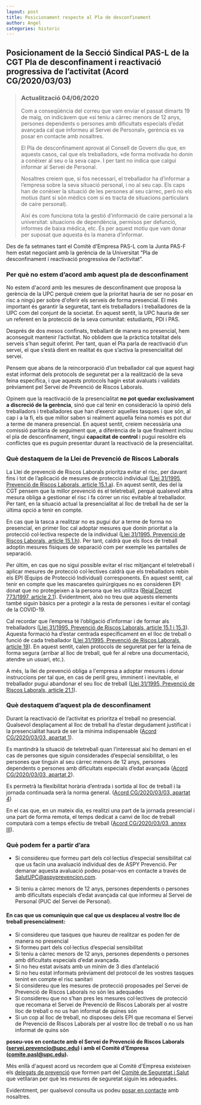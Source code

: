 ```yaml
---
layout: post
title: Posicionament respecte al Pla de desconfinament
author: Angel
categories: historic
---
```


## Posicionament de la Secció Sindical PAS-L de la CGT Pla de desconfinament i reactivació progressiva de l’activitat (Acord CG/2020/03/03)

> ### Actualització 04/06/2020
>
>Com a conseqüència del correu que vam enviar el passat dimarts 19 de maig, on indicàvem
>que «si teniu a càrrec menors de 12 anys, persones dependents o persones amb dificultats especials 
>d’edat avançada cal que informeu al Servei de Personal», gerència es va posar en contacte amb 
>nosaltres.
>
>El Pla de desconfinament aprovat al Consell de Govern diu que, en aquests casos, cal que els 
>treballadors, «de forma motivada ho donin a conèixer al seu o la seva cap». I per tant no indica 
>que calgui informar al Servei de Personal.
>
>Nosaltres creiem que, si fos necessari, el treballador ha d’informar a l’empresa sobre la seva 
>situació personal, i no al seu cap. Els caps han de conèixer la situació de les persones al seu 
>càrrec, però no els motius (tant si són mèdics com si es tracta de situacions particulars de caire 
>personal).
>
>Així és com funciona tota la gestió d’informació de caire personal a la universitat: situacions de 
>dependència, permisos per defunció, informes de baixa mèdica, etc. És per aquest motiu que vam 
>donar per suposat que aquesta és la manera d’informar.

Des de fa setmanes tant el Comitè d'Empresa PAS-L com la Junta PAS-F hem 
estat negociant amb la gerència de la Universitat “Pla de desconfinament i reactivació 
progressiva de l'activitat”. 

### Per què no estem d’acord amb aquest pla de desconfinament

No estem d'acord amb les mesures de desconfinament que proposa la gerència de la UPC perquè creiem que la prioritat hauria de ser no posar en risc a ningú per sobre d'oferir els serveis de forma presencial. El més important és garantir la seguretat, tant els treballadors i treballadores de la UPC com del conjunt de la societat. En aquest sentit, la UPC hauria de ser un referent en la protecció de la seva comunitat: estudiants, PDI i PAS.

<!--more-->

Després de dos mesos confinats, treballant de manera no presencial, hem aconseguit mantenir l’activitat. No oblidem que la pràctica totalitat dels serveis s’han seguit oferint. Per tant, quan el Pla parla de reactivació d’un servei, el que s’està dient en realitat és que s’activa la presencialitat del servei.

Pensem que abans de la reincorporació d’un treballador cal que aquest hagi estat informat dels protocols de seguretat per a la realització de la seva feina específica, i que aquests protocols hagin estat avaluats i validats prèviament pel Servei de Prevenció de Riscos Laborals.

Opinem que la reactivació de la presencialitat **no pot quedar exclusivament a discreció de la gerència**, sinó que cal tenir en consideració la opinió dels treballadors i treballadores que han d’exercir aquelles tasques i que són, al cap i a la fi, els que millor saben si realment aquella feina només es pot dur a terme de manera presencial. En aquest sentit, creiem necessària una comissió paritària de seguiment que, a diferència de la que finalment inclou el pla de desconfinament, tingui **capacitat de control** i pugui resoldre els conflictes que es puguin presentar durant la reactivació de la presencialitat.

### Què destaquem de la Llei de Prevenció de Riscos Laborals

La Llei de prevenció de Riscos Laborals prioritza evitar el risc, per davant fins i tot de l’aplicació de mesures de protecció individual ([Llei 31/1995, Prevenció de Riscos Laborals, article 15.1.a](https://portaljuridic.gencat.cat/eli/es/l/1995/11/08/31#fragment-1360545)). En aquest sentit, des del la CGT pensem que la millor prevenció és el teletreball, perquè qualsevol altra mesura obliga a gestionar el risc i fa córrer un risc evitable al treballador. Per tant, en la situació actual la presencialitat al lloc de treball ha de ser la última opció a tenir en compte.

En cas que la tasca a realitzar no es pugui dur a terme de forma no presencial, en primer lloc cal adoptar mesures que donin prioritat a la protecció col·lectiva respecte de la individual ([Llei 31/1995, Prevenció de Riscos Laborals, article 15.1.h](https://portaljuridic.gencat.cat/eli/es/l/1995/11/08/31#fragment-1360545)). Per tant, caldrà que els llocs de treball adoptin mesures físiques de separació com per exemple les pantalles de separació.

Per últim, en cas que no sigui possible evitar el risc mitjançant el teletreball i aplicar mesures de protecció col·lectives caldrà que els treballadors rebin els EPI (Equips de Protecció Individual) corresponents. En aquest sentit, cal tenir en compte que les mascaretes quirúrgiques no es consideren EPI donat que no protegeixen a la persona que les utilitza ([Reial Decret 773/1997, article 2.1](https://www.boe.es/buscar/act.php?id=BOE-A-1997-12735#a2)). Evidentment, això no treu que aquests elements també siguin bàsics per a protegir a la resta de persones i evitar el contagi de la COVID-19.

Cal recordar que l’empresa té l’obligació d’informar i de formar als treballadors ([Llei 31/1995, Prevenció de Riscos Laborals, article 15.1 i 15.3](https://portaljuridic.gencat.cat/eli/es/l/1995/11/08/31#fragment-1360545)).  Aquesta formació ha d’estar centrada específicament en el lloc de treball o funció de cada treballador ([Llei 31/1995, Prevenció de Riscos Laborals, article 19](https://portaljuridic.gencat.cat/eli/es/l/1995/11/08/31#fragment-1360521)). En aquest sentit, calen protocols de seguretat per fer la feina de forma segura (arribar al lloc de treball, què fer al rebre una documentació, atendre un usuari, etc.).

A més, la llei de prevenció obliga a l'empresa a adoptar mesures i donar instruccions per tal que, en cas de perill greu, imminent i inevitable, el treballador pugui abandonar el seu lloc de treball ([Llei 31/1995, Prevenció de Riscos Laborals, article 21.1](https://portaljuridic.gencat.cat/eli/es/l/1995/11/08/31#fragment-1360544)). 

### Què destaquem d’aquest pla de desconfinament

Durant la reactivació de l’activitat es prioritza el treball no presencial. Qualsevol desplaçament al lloc de treball ha d’estar degudament justificat i la presencialitat haurà de ser la mínima indispensable ([Acord CG/2020/03/03, apartat 1](https://www.upc.edu/ca/sala-de-premsa/pdfs/pla_desconfinament_cg140520aprovat.pdf)). 

Es mantindrà la situació de teletreball quan l’interessat així ho demani en el cas de persones que siguin considerades d’especial sensibilitat, o les persones que tinguin al seu càrrec menors de 12 anys, persones dependents o persones amb dificultats especials d’edat avançada ([Acord CG/2020/03/03, apartat 2](https://www.upc.edu/ca/sala-de-premsa/pdfs/pla_desconfinament_cg140520aprovat.pdf)). 

Es permetrà la flexibilitat horària d’entrada i sortida al lloc de treball i la jornada continuada serà la norma general. ([Acord CG/2020/03/03, apartat 4](https://www.upc.edu/ca/sala-de-premsa/pdfs/pla_desconfinament_cg140520aprovat.pdf))

En el cas que, en un mateix dia, es realitzi una part de la jornada presencial i una part de forma remota, el temps dedicat a canvi de lloc de treball computarà com a temps efectiu de treball ([Acord CG/2020/03/03, annex III](https://www.upc.edu/ca/sala-de-premsa/pdfs/pla_desconfinament_cg140520aprovat.pdf)).

### Què podem fer a partir d’ara

* Si considereu que formeu part dels col·lectius d’especial sensibilitat cal que us facin una avaluació individual des de ASPY Prevenció. Per demanar aquesta avaluació podeu posar-vos en contacte a través de SalutUPC@aspyprevencion.com. 

* Si teniu a càrrec menors de 12 anys, persones dependents o persones amb dificultats especials d’edat avançada cal que informeu al Servei de Personal (PUC del Servei de Personal).

#### En cas que us comuniquin que cal que us desplaceu al vostre lloc de treball presencialment:

* Si considereu que tasques que haureu de realitzar es poden fer de manera no presencial 
* Si formeu part dels col·lectius d’especial sensibilitat
* Si teniu a càrrec menors de 12 anys, persones dependents o persones amb dificultats especials d’edat avançada.
* Si no heu estat avisats amb un mínim de 3 dies d’antelació
* Si no heu estat informats prèviament del protocol de les vostres tasques tenint en compte el risc sanitari
* Si considereu que les mesures de protecció proposades pel Servei de Prevenció de Riscos Laborals no són les adequades
* Si considereu que no s’han pres les mesures col·lectives de protecció que recomana el Servei de Prevenció de Riscos Laborals per al vostre lloc de treball o no us han informat de quines són
* Si un cop al lloc de treball, no disposeu dels EPI que recomana el Servei de Prevenció de Riscos Laborals per al vostre lloc de treball o no us han informat de quins són

**poseu-vos en contacte amb el Servei de Prevenció de Riscos Laborals (servei.prevencio@upc.edu) i amb el Comitè d’Empresa (comite.pasl@upc.edu).**

Més enllà d'aquest acord us recordem que al Comitè d'Empresa existeixen els [delegats de prevenció](https://comitepasl.upc.edu/ca/salut-laboral/salut-laboral-2) que formen part del [Comitè de Seguretat i Salut](https://www.upc.edu/prevencio/ca/informacio-general/comite-de-seguretat-i-salut) que vetllaran per què les mesures de seguretat siguin les adequades.

Evidentment, per qualsevol consulta us podeu [posar en contacte](/contacta/) amb nosaltres.

